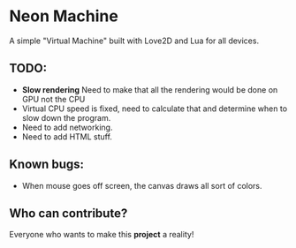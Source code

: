 # Neon Machine
A simple "Virtual Machine" built with Love2D and Lua for all devices.

## TODO:
* **Slow rendering**  Need to make that all the rendering would be done on GPU not the CPU
* Virtual CPU speed is fixed, need to calculate that and determine when to slow down the program.
* Need to add networking.
* Need to add HTML stuff.

## Known bugs:
* When mouse goes off screen, the canvas draws all sort of colors.

## Who can contribute?
Everyone who wants to make this **project** a reality!
